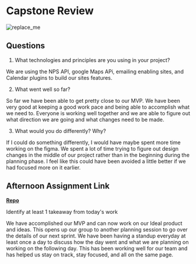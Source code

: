 # Capstone Review

![replace_me](https://codeworks.blob.core.windows.net/public/assets/img/illustrations/placeholder.svg)

## Questions

1. What technologies and principles are you using in your project?

We are using the NPS API, google Maps APi, emailing enabling sites, and Calendar plugins to build our sites features. 

2. What went well so far?

So far we have been able to get pretty close to our MVP. We have been very good at keeping a good work pace and being able to accomplish what we need to. Everyone is working well together and we are able to figure out what direction we are going and what changes need to be made. 

3. What would you do differently? Why?

If I could do something differently, I would have maybe spent more time working on the figma. We spent a lot of time trying to figure out design changes in the middle of our project rather than in the beginning during the planning phase. I feel like this could have been avoided a little better if we had focused more on it earlier. 

## Afternoon Assignment Link

**[Repo](https://github.com/Alexmquan/<ASSIGNMENT_REPO>)**

Identify at least 1 takeaway from today's work

We have accomplished our MVP and can now work on our Ideal product and ideas. This opens up our group to another planning session to go over the details of our next sprint. We have been having a standup everyday at least once a day to discuss how the day went and what we are planning on working on the following day. This has been working well for our team and has helped us stay on track, stay focused, and all on the same page.
